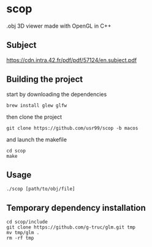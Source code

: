 # scop

.obj 3D viewer made with OpenGL in C++

## Subject

https://cdn.intra.42.fr/pdf/pdf/57124/en.subject.pdf

## Building the project
start by downloading the dependencies
```
brew install glew glfw
```
then clone the project
```
git clone https://github.com/usr99/scop -b macos
```
and launch the makefile
```
cd scop
make
```

## Usage
```
./scop [path/to/obj/file]
```

## Temporary dependency installation
```
cd scop/include
git clone https://github.com/g-truc/glm.git tmp
mv tmp/glm .
rm -rf tmp
```
